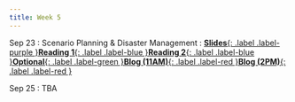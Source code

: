 ```yaml
---
title: Week 5
---
```


Sep 23
: Scenario Planning & Disaster Management
: [**Slides**{: .label .label-purple }](https://docs.google.com/presentation/d/1Qbjzr62TozJDkubgHyv1TMe0eDzlNxadGRZ3ZtVsI_Q/edit?usp=drive_link)[**Reading 1**{: .label .label-blue }](https://drive.google.com/file/d/1AcIm0XnTGEOG2-5_K_sx7InEswBjHP1H/view?usp=sharing)[**Reading 2**{: .label .label-blue }](https://drive.google.com/file/d/1Mzz9ahOEIMBcXAG7MvzX7jnFgNFYLG0A/view?usp=drive_link)[**Optional**{: .label .label-green }](https://statescoop.com/natural-disasters-bring-cyberthreats-small-and-large/)[**Blog (11AM)**{: .label .label-red }](https://canvas.vt.edu/courses/214894/assignments/2484443)[**Blog (2PM)**{: .label .label-red }](https://canvas.vt.edu/courses/214890/assignments/2484429)

<!-- : War Gaming
: [**Slides**{: .label .label-purple }](https://docs.google.com/presentation/d/1hM0H5-2kL9LifTzlMpRV3zeXQS-mA7vPloI2ervZq9Y/edit?usp=drive_link)[**Reading**{: .label .label-blue }](#)[**Blog (11AM)**{: .label .label-red }](https://canvas.vt.edu/courses/214894/assignments/2484446)[**Blog (2PM)**{: .label .label-red }](https://canvas.vt.edu/courses/214890/assignments/2484432) -->

Sep 25
: TBA

<!-- : Red Teaming
: [**Slides**{: .label .label-purple }](https://docs.google.com/presentation/d/19SGi3D9i7FXMOuehzvSQ9bfRugUVRR3q330cnL-Ug4Y/edit?usp=drive_link)[**Reading**{: .label .label-blue }](#)[**Blog (11AM)**{: .label .label-red }](https://canvas.vt.edu/courses/214894/assignments/2484444)[**Blog (2PM)**{: .label .label-red }](https://canvas.vt.edu/courses/214890/assignments/2484430) -->